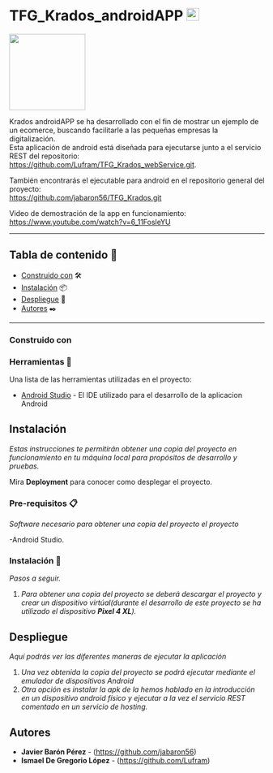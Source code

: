 # TFG_Krados_androidAPP <img src="https://media.giphy.com/media/hvRJCLFzcasrR4ia7z/giphy.gif" width="25px">

<img src="https://res.cloudinary.com/dpdob4mxw/image/upload/v1653066493/krados/krados_icon_sq_yukpin.svg" width="150px">

Krados androidAPP se ha desarrollado con el fin de mostrar un ejemplo de un ecomerce, buscando facilitarle a las pequeñas empresas la digitalización.  
Esta aplicación de android está diseñada para ejecutarse junto a el servicio REST del repositorio:  
https://github.com/Lufram/TFG_Krados_webService.git.

También encontrarás el ejecutable para android en el repositorio general del proyecto:   
https://github.com/jabaron56/TFG_Krados.git

Video de demostración de la app en funcionamiento:  
https://www.youtube.com/watch?v=6_11FosleYU

***

## Tabla de contenido 🔖

- [Construido con](#construido-con) 🛠️
- [Instalación](#instalación) 📦
- [Despliegue](#despliegue) 🚀
- [Autores](#autores) ✒️

***

### Construido con


### Herramientas 🔧

Una lista de las herramientas utilizadas en el proyecto:
* [Android Studio](https://developer.android.com/?hl=es) - El IDE utilizado para el desarrollo de la aplicacion Android

## Instalación
_Estas instrucciones te permitirán obtener una copia del proyecto en funcionamiento en tu máquina local para propósitos de desarrollo y pruebas._

Mira **Deployment** para conocer como desplegar el proyecto.


### Pre-requisitos 📋

_Software necesario para obtener una copia del proyecto el proyecto_

-Android Studio.

### Instalación 🔧

_Pasos a seguir._

1. _Para obtener una copia del proyecto se deberá descargar el proyecto y crear un dispositivo virtúal(durante el desarrollo de este proyecto se ha utilizado el dispositivo **Pixel 4 XL**)._

## Despliegue

_Aquí podrás ver las diferentes maneras de ejecutar la aplicación_

1. _Una vez obtenida la copia del proyecto se podrá ejecutar mediante el emulador de dispositivos Android_
2. _Otra opción es instalar la apk de la hemos hablado en la introducción en un dispositivo android físico y ejecutar a la vez el servicio REST comentado en un servicio de hosting._

## Autores

* **Javier Barón Pérez** - (https://github.com/jabaron56)
* **Ismael De Gregorio López** - (https://github.com/Lufram)
